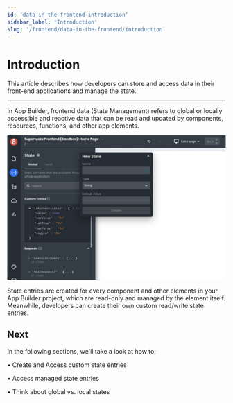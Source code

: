 ```yaml
---
id: 'data-in-the-frontend-introduction'
sidebar_label: 'Introduction'
slug: '/frontend/data-in-the-frontend/introduction'
---
```


# Introduction

This article describes how developers can store and access data in their front-end applications and manage the state.

___

In App Builder, frontend data (State Management) refers to global or locally accessible and reactive data that can be read and updated by components, resources, functions, and other app elements. 

![State Management](./_images/ab-state-management-into-1.png)

State entries are created for every component and other elements in your App Builder project, which are read-only and managed by the element itself. Meanwhile, developers can create their own custom read/write state entries.

## Next

In the following sections, we'll take a look at how to:

• Create and Access custom state entries

• Access managed state entries

• Think about global vs. local states
